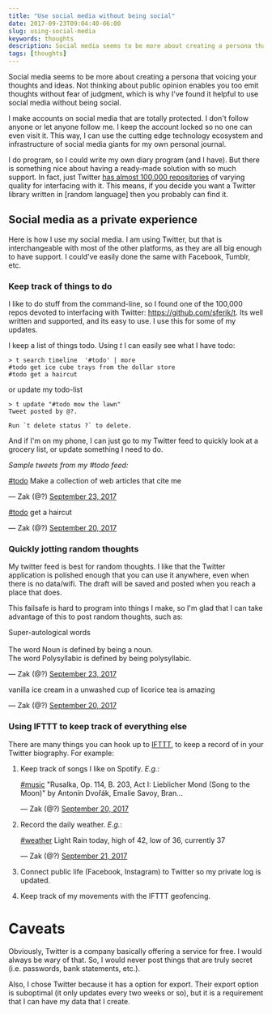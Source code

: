 ```yaml
---
title: "Use social media without being social"
date: 2017-09-23T09:04:40-06:00
slug: using-social-media
keywords: thoughts
description: Social media seems to be more about creating a persona that voicing your thoughts and ideas. Not thinking about public opinion enables you too emit thoughts without fear of judgment, which is why I've found it helpful to use social media without being social.
tags: [thoughts]
---
```



Social media seems to be more about creating a persona that voicing your
thoughts and ideas. Not thinking about public opinion enables you too emit
thoughts without fear of judgment, which is why I've found it helpful to
use social media without being social.

I make accounts on social media that are totally protected. I don't follow anyone or let anyone follow me. I keep the account locked so no one can even visit it. This way, I can use the  cutting edge technology ecosystem and infrastructure of social media giants for my own personal journal.

I do program, so I could write my own diary program (and I have). But there is something nice about having a ready-made solution with so much support. In fact, just Twitter [has almost 100,000 repositories](https://github.com/search?utf8=%E2%9C%93&q=twitter&type=) of varying quality for interfacing with it. This means, if you decide you want a Twitter library written in [random language] then you probably can find it.

## Social media as a private experience

Here is how I use my social media. I am using Twitter, but that is interchangeable with most of the other platforms, as they are all big enough to have support. I could've easily done the same with Facebook, Tumblr, etc.

### Keep track of things to do

I like to do stuff from the command-line, so I found one of the 100,000 repos devoted to interfacing with Twitter: https://github.com/sferik/t. Its well written and supported, and its easy to use. I use this for some of my updates.

I keep a list of things todo. Using *t* I can easily see what I have todo:

```
> t search timeline  '#todo' | more 
#todo get ice cube trays from the dollar store
#todo get a haircut
```

or update my todo-list

```
> t update "#todo mow the lawn"
Tweet posted by @?.

Run `t delete status ?` to delete.
```

And if I'm on my phone, I can just go to my Twitter feed to quickly look at a grocery list, or update something I need to do.

*Sample tweets from my #todo feed:*

<div class="twitter-tweet" data-lang="en"><p lang="en" dir="ltr">
<a href="#">#todo</a>
Make a collection of web articles that cite me
</p>&mdash; Zak (@?) <a href="#">September 23, 2017</a></div>


<div class="twitter-tweet" data-lang="en"><p lang="en" dir="ltr">
<p><a href="#">#todo</a>
get a haircut
</p>&mdash; Zak (@?) <a href="#">September 20, 2017</a></div>


### Quickly jotting random thoughts

My twitter feed is best for random thoughts. I like that the Twitter application is polished enough that you can use it anywhere, even when there is no data/wifi. The draft will be saved and posted when you reach a place that does. 

This failsafe is hard to program into things I make, so I'm glad that I can take advantage of this to post random thoughts, such as:

<div class="twitter-tweet" data-lang="en"><p lang="en" dir="ltr">Super-autological words<br><br>
The word Noun is defined by being a noun.<br>
The word Polysyllabic is defined by being polysyllabic.</p>&mdash; Zak (@?) <a href="#">September 23, 2017</a></div>

<div class="twitter-tweet" data-lang="en"><p lang="en" dir="ltr">
<p>vanilla ice cream in a unwashed cup of licorice tea is amazing</p>&mdash; Zak (@?) <a href="#">September 20, 2017</a></div>

### Using IFTTT to keep track of everything else

There are many things you can hook up to [IFTTT](https://ifttt.com/), to
keep a record of in your Twitter biography. For example:

1. Keep track of songs I like on Spotify. *E.g.*:

    <div class="twitter-tweet" data-lang="en"><p lang="en" dir="ltr">
    <p><a href="#">#music</a>
    "Rusalka, Op. 114, B. 203, Act I: Lieblicher Mond (Song to the Moon)" by Antonín Dvořák, Emalie Savoy, Bran… 
    </p>&mdash; Zak (@?) <a href="#">September 20, 2017</a></div>

2. Record the daily weather. *E.g.*:

    <div class="twitter-tweet" data-lang="en"><p lang="en" dir="ltr"><a href="#">#weather</a> Light Rain today, high of 42, low of 36, currently 37</p>&mdash; Zak (@?) <a href="#">September 21, 2017</a></div>

3. Connect public life (Facebook, Instagram) to Twitter so my private log is updated.
4. Keep track of my movements with the IFTTT geofencing.

# Caveats

Obviously, Twitter is a company basically offering a service for free.
I would always be wary of that. So, I would never post things that are
truly secret (i.e. passwords, bank statements, etc.).

Also, I chose Twitter because it has a option for export. Their export
option is suboptimal (it only updates every two weeks or so), but it is
a requirement that I can have my data that I create.

